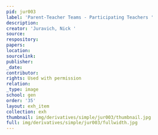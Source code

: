 ```yaml
---
pid: jur003
label: 'Parent-Teacher Teams - Participating Teachers '
description:
creator: 'Juravich, Nick '
source:
respository:
papers:
location:
sourcelink:
publisher:
_date:
contributor:
rights: Used with permission
relation:
_type: image
school: gen
order: '35'
layout: exh_item
collection: exh
thumbnail: img/derivatives/simple/jur003/thumbnail.jpg
full: img/derivatives/simple/jur003/fullwidth.jpg
---
```

